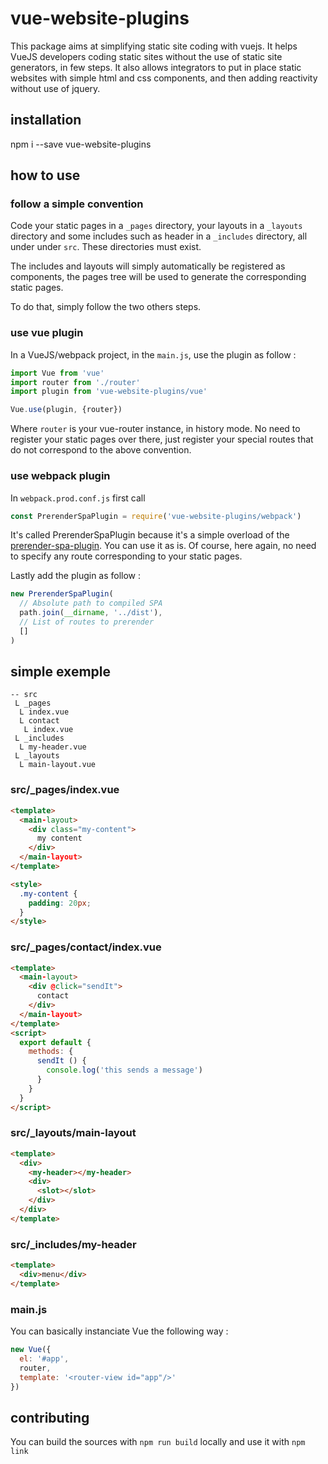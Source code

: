 # vue-website-plugins

This package aims at simplifying static site coding with vuejs. It helps VueJS developers coding static sites without the use of static site generators, in few steps. It also allows integrators to put in place static websites with simple html and css components, and then adding reactivity without use of jquery.

## installation

npm i --save vue-website-plugins

## how to use

### follow a simple convention

Code your static pages in a `_pages` directory, your layouts in a `_layouts` directory and some includes such as header in a `_includes` directory, all under under `src`. These directories must exist.

The includes and layouts will simply automatically be registered as components, the pages tree will be used to generate the corresponding static pages.

To do that, simply follow the two others steps.

### use vue plugin

In a VueJS/webpack project, in the `main.js`, use the plugin as follow :

```javascript
import Vue from 'vue'
import router from './router'
import plugin from 'vue-website-plugins/vue'

Vue.use(plugin, {router})
```
Where `router` is your vue-router instance, in history mode. No need to register your static pages over there, just register your special routes that do not correspond to the above convention.

### use webpack plugin

In `webpack.prod.conf.js` first call 

```javascript
const PrerenderSpaPlugin = require('vue-website-plugins/webpack')
```

It's called PrerenderSpaPlugin because it's a simple overload of the [prerender-spa-plugin](https://github.com/chrisvfritz/prerender-spa-plugin). You can use it as is. Of course, here again, no need to specify any route corresponding to your static pages.

Lastly add the plugin as follow :

```javascript
new PrerenderSpaPlugin(
  // Absolute path to compiled SPA
  path.join(__dirname, '../dist'),
  // List of routes to prerender
  []
)
```

## simple exemple

```
-- src
 L _pages
  L index.vue
  L contact
   L index.vue
 L _includes
  L my-header.vue
 L _layouts
  L main-layout.vue
```

### src/_pages/index.vue

```html
<template>
  <main-layout>
    <div class="my-content">
      my content
    </div>
  </main-layout>
</template>

<style>
  .my-content {
    padding: 20px;
  }
</style>

```

### src/_pages/contact/index.vue

```html
<template>
  <main-layout>
    <div @click="sendIt">
      contact
    </div>
  </main-layout>
</template>
<script>
  export default {
    methods: {
      sendIt () {
        console.log('this sends a message')
      }
    }
  }
</script>
```

### src/_layouts/main-layout

```html
<template>
  <div>
    <my-header></my-header>
    <div>
      <slot></slot>
    </div>
  </div>
</template>
```

### src/_includes/my-header

```html
<template>
  <div>menu</div>
</template>
```

### main.js

You can basically instanciate Vue the following way :

```javascript
new Vue({
  el: '#app',
  router,
  template: '<router-view id="app"/>'
})
```

## contributing

You can build the sources with `npm run build` locally and use it with `npm link`
